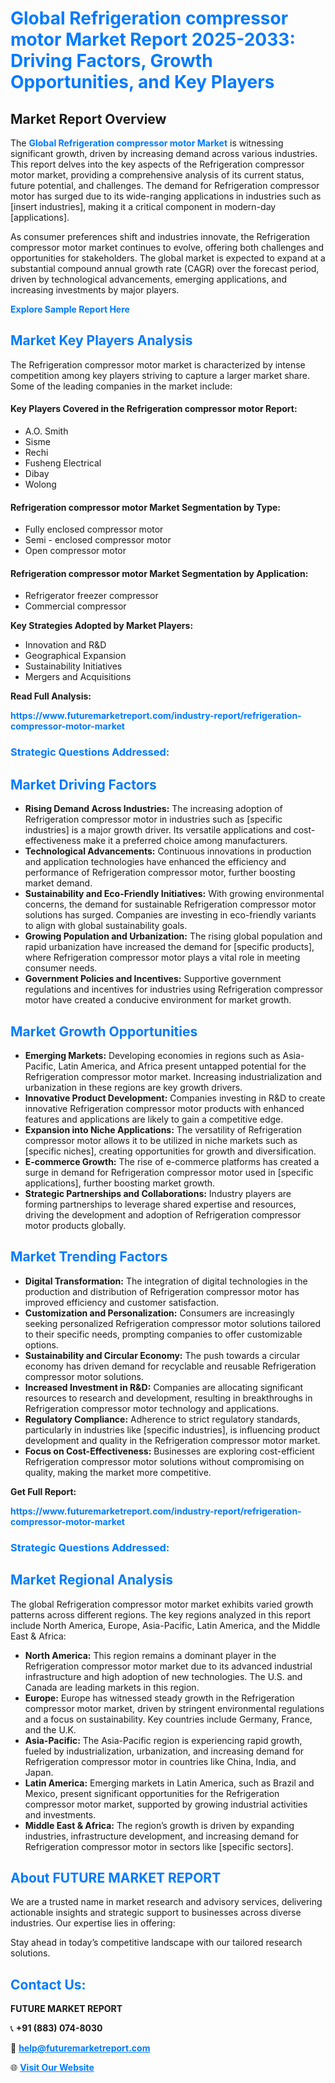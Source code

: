 <h1 style="color: #007BFF;">Global Refrigeration compressor motor Market Report 2025-2033: Driving Factors, Growth Opportunities, and Key Players</h1>

<section id="overview">
<h2>Market Report Overview</h2>
<p>The <a href="https://www.futuremarketreport.com/industry-report/refrigeration-compressor-motor-market" style="color: #007BFF; text-decoration: none;"><strong>Global Refrigeration compressor motor Market</strong></a> is witnessing significant growth, driven by increasing demand across various industries. This report delves into the key aspects of the Refrigeration compressor motor market, providing a comprehensive analysis of its current status, future potential, and challenges. The demand for Refrigeration compressor motor has surged due to its wide-ranging applications in industries such as [insert industries], making it a critical component in modern-day [applications].</p>
<p>As consumer preferences shift and industries innovate, the Refrigeration compressor motor market continues to evolve, offering both challenges and opportunities for stakeholders. The global market is expected to expand at a substantial compound annual growth rate (CAGR) over the forecast period, driven by technological advancements, emerging applications, and increasing investments by major players.</p>
</section>

<section id="overview">
<p><a href="https://www.futuremarketreport.com/request-sample/reportId=42548" style="color: #007BFF; text-decoration: none;"><strong>Explore Sample Report Here</strong></a></p>
</section>

<section id="key-players">
<h2 style="color: #007BFF;">Market Key Players Analysis</h2>
<p>The Refrigeration compressor motor market is characterized by intense competition among key players striving to capture a larger market share. Some of the leading companies in the market include:</p>
<h4>Key Players Covered in the Refrigeration compressor motor Report:</h4>
<ul><li>A.O. Smith</li><li>Sisme</li><li>Rechi</li><li>Fusheng Electrical</li><li>Dibay</li><li>Wolong</li></ul>
<h4>Refrigeration compressor motor Market Segmentation by Type:</h4>
<ul><li>Fully enclosed compressor motor</li><li>Semi - enclosed compressor motor</li><li>Open compressor motor</li></ul>

<h4>Refrigeration compressor motor Market Segmentation by Application:</h4>
<ul><li>Refrigerator freezer compressor</li><li>Commercial compressor</li></ul>
<p><strong>Key Strategies Adopted by Market Players:</strong></p>
<ul>
<li>Innovation and R&D</li>
<li>Geographical Expansion</li>
<li>Sustainability Initiatives</li>
<li>Mergers and Acquisitions</li>
</ul>
</section>

<section>
<p><strong>Read Full Analysis: </strong></p><a href="https://www.futuremarketreport.com/industry-report/refrigeration-compressor-motor-market" style="color: #007BFF; text-decoration: none;"><strong>https://www.futuremarketreport.com/industry-report/refrigeration-compressor-motor-market</strong></a>
<h3 style="color: #007BFF;">Strategic Questions Addressed:</h3>
</section>

<section id="driving-factors">
<h2 style="color: #007BFF;">Market Driving Factors</h2>
<ul>
<li><strong>Rising Demand Across Industries:</strong> The increasing adoption of Refrigeration compressor motor in industries such as [specific industries] is a major growth driver. Its versatile applications and cost-effectiveness make it a preferred choice among manufacturers.</li>
<li><strong>Technological Advancements:</strong> Continuous innovations in production and application technologies have enhanced the efficiency and performance of Refrigeration compressor motor, further boosting market demand.</li>
<li><strong>Sustainability and Eco-Friendly Initiatives:</strong> With growing environmental concerns, the demand for sustainable Refrigeration compressor motor solutions has surged. Companies are investing in eco-friendly variants to align with global sustainability goals.</li>
<li><strong>Growing Population and Urbanization:</strong> The rising global population and rapid urbanization have increased the demand for [specific products], where Refrigeration compressor motor plays a vital role in meeting consumer needs.</li>
<li><strong>Government Policies and Incentives:</strong> Supportive government regulations and incentives for industries using Refrigeration compressor motor have created a conducive environment for market growth.</li>
</ul>
</section>

<section id="growth-opportunities">
<h2 style="color: #007BFF;">Market Growth Opportunities</h2>
<ul>
<li><strong>Emerging Markets:</strong> Developing economies in regions such as Asia-Pacific, Latin America, and Africa present untapped potential for the Refrigeration compressor motor market. Increasing industrialization and urbanization in these regions are key growth drivers.</li>
<li><strong>Innovative Product Development:</strong> Companies investing in R&D to create innovative Refrigeration compressor motor products with enhanced features and applications are likely to gain a competitive edge.</li>
<li><strong>Expansion into Niche Applications:</strong> The versatility of Refrigeration compressor motor allows it to be utilized in niche markets such as [specific niches], creating opportunities for growth and diversification.</li>
<li><strong>E-commerce Growth:</strong> The rise of e-commerce platforms has created a surge in demand for Refrigeration compressor motor used in [specific applications], further boosting market growth.</li>
<li><strong>Strategic Partnerships and Collaborations:</strong> Industry players are forming partnerships to leverage shared expertise and resources, driving the development and adoption of Refrigeration compressor motor products globally.</li>
</ul>
</section>

<section id="trending-factors">
<h2 style="color: #007BFF;">Market Trending Factors</h2>
<ul>
<li><strong>Digital Transformation:</strong> The integration of digital technologies in the production and distribution of Refrigeration compressor motor has improved efficiency and customer satisfaction.</li>
<li><strong>Customization and Personalization:</strong> Consumers are increasingly seeking personalized Refrigeration compressor motor solutions tailored to their specific needs, prompting companies to offer customizable options.</li>
<li><strong>Sustainability and Circular Economy:</strong> The push towards a circular economy has driven demand for recyclable and reusable Refrigeration compressor motor solutions.</li>
<li><strong>Increased Investment in R&D:</strong> Companies are allocating significant resources to research and development, resulting in breakthroughs in Refrigeration compressor motor technology and applications.</li>
<li><strong>Regulatory Compliance:</strong> Adherence to strict regulatory standards, particularly in industries like [specific industries], is influencing product development and quality in the Refrigeration compressor motor market.</li>
<li><strong>Focus on Cost-Effectiveness:</strong> Businesses are exploring cost-efficient Refrigeration compressor motor solutions without compromising on quality, making the market more competitive.</li>
</ul>
</section>

<section>
<p><strong>Get Full Report: </strong></p><a href="https://www.futuremarketreport.com/industry-report/refrigeration-compressor-motor-market" style="color: #007BFF; text-decoration: none;"><strong>https://www.futuremarketreport.com/industry-report/refrigeration-compressor-motor-market</strong></a>
<h3 style="color: #007BFF;">Strategic Questions Addressed:</h3>
</section>


<section id="regional-analysis">
<h2 style="color: #007BFF;">Market Regional Analysis</h2>
<p>The global Refrigeration compressor motor market exhibits varied growth patterns across different regions. The key regions analyzed in this report include North America, Europe, Asia-Pacific, Latin America, and the Middle East & Africa:</p>
<ul>
<li><strong>North America:</strong> This region remains a dominant player in the Refrigeration compressor motor market due to its advanced industrial infrastructure and high adoption of new technologies. The U.S. and Canada are leading markets in this region.</li>
<li><strong>Europe:</strong> Europe has witnessed steady growth in the Refrigeration compressor motor market, driven by stringent environmental regulations and a focus on sustainability. Key countries include Germany, France, and the U.K.</li>
<li><strong>Asia-Pacific:</strong> The Asia-Pacific region is experiencing rapid growth, fueled by industrialization, urbanization, and increasing demand for Refrigeration compressor motor in countries like China, India, and Japan.</li>
<li><strong>Latin America:</strong> Emerging markets in Latin America, such as Brazil and Mexico, present significant opportunities for the Refrigeration compressor motor market, supported by growing industrial activities and investments.</li>
<li><strong>Middle East & Africa:</strong> The region’s growth is driven by expanding industries, infrastructure development, and increasing demand for Refrigeration compressor motor in sectors like [specific sectors].</li>
</ul>
</section>

<footer>
<h2 style="color: #007BFF;">About FUTURE MARKET REPORT</h2>
<p>We are a trusted name in market research and advisory services, delivering actionable insights and strategic support to businesses across diverse industries. Our expertise lies in offering:</p>

<p>Stay ahead in today’s competitive landscape with our tailored research solutions.</p>

<h2 style="color: #007BFF;">Contact Us:</h2>
<p><strong>FUTURE MARKET REPORT</strong></p>
<p>📞 <strong>+91 (883) 074-8030</strong></p>
<p>📧 <strong><a href="mailto:help@futuremarketreport.com" style="color: #007BFF;">help@futuremarketreport.com</a></strong></p>
<p>🌐 <strong><a href="https://www.futuremarketreport.com/" style="color: #007BFF;">Visit Our Website</a></strong></p>
</footer>
